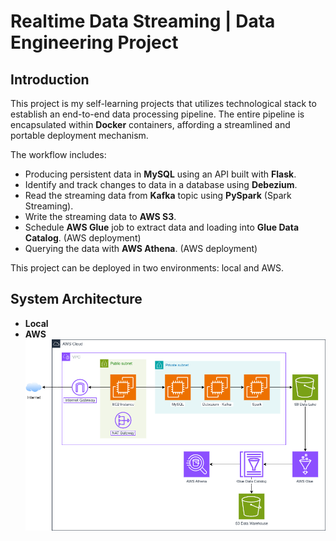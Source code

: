 # Realtime Data Streaming | Data Engineering Project

## Introduction 
This project is my self-learning projects that utilizes technological stack to establish an 
end-to-end data processing pipeline. The entire pipeline is encapsulated within **Docker** containers, affording a streamlined and portable deployment mechanism. 

The workflow includes: 
- Producing persistent data in **MySQL** using an API built with **Flask**.
- Identify and track changes to data in a database using **Debezium**.
- Read the streaming data from **Kafka** topic using **PySpark** (Spark Streaming).
- Write the streaming data to **AWS S3**.
- Schedule **AWS Glue** job to extract data and loading into **Glue Data Catalog**. (AWS deployment)
- Querying the data with **AWS Athena**. (AWS deployment)

This project can be deployed in two environments: local and AWS.

## System Architecture
- **Local**
- **AWS**
![Cloud Deployment](./cloud-deployment.png)


